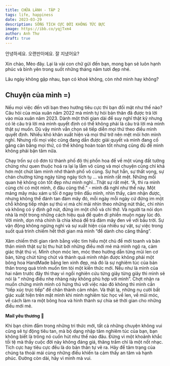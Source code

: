```yaml
---
title: CHỮA LÀNH - TẬP 2
tags: life, happiness
date: 2023-03-29
description: SỐNG TÍCH CỰC ĐỜI KHÔNG TỨC BỰC
image: https://ibb.co/yqjTxm4
author: Anh Thư
draft: true
---
```


안녕하세요. 오랜만이에요. 잘 지냈어요?

Xin chào, Mèo đây. Lại là vài con chữ gửi đến bạn, mong bạn sẽ luôn hạnh phúc và bình yên trong suốt những tháng năm tươi đẹp nhé. 

Lâu ngày không gặp nhau, bạn có khoẻ không, còn nhớ mình hay không?

## Chuyện của mình =)

Nếu mọi việc đến với bạn theo hướng tiêu cực thì bạn đối mặt như thế nào?
Câu hỏi của mùa xuân năm 2022 mà mình tự hỏi bản thân đã được trả lời vào mùa xuân năm 2023. Dành một thời gian dài để suy nghĩ thật kỹ nhưng có lẻ câu trả lời mà mình quyết định có thể không phải là câu trả lời mà mình thật sự muốn. Dù vậy mình vẫn chọn sẽ tiếp diễn mọi thứ theo điều mình quyết định. Nhiều khó khăn xuất hiện và mọi thứ trở nên mệt mỏi hơn mình nghỉ. Nhưng rồi mọi việc cũng đang dần được giải quyết và mình đang cố gắng cân bằng mọi thứ, có thể không hoàn toàn tốt nhưng cũng đủ để mình không phải bận tâm nữa. 

Chạy trốn sự cô đơn từ thành phố đô thị phồn hoa để về một vùng đất tưởng chừng như quen thuộc hoá ra lại lạ lẫm vô cùng và mọi chuyện cũng chỉ khá hơn một chút làm mình nhớ thành phố vô cùng. Sự hụt hẫn, sự thất vọng, sự chán chường từng ngày từng ngày tích tụ … và mình rất mệt. Những mối quan hệ không còn tốt đẹp như mình nghĩ…Thật sự rất mệt. “À, thì ra mình cũng chỉ có một mình, ở đâu cũng thế.” - mình đã nghĩ như thế này.  Một mảng mây màu xám u tối ở ngay trên đầu mình, nhìn thấy, cảm nhận được, nhưng không thể đánh tan đám mây đó, mỗi ngày mỗi ngày cứ đứng im một chỗ không tiếp nhận sự thú vị mà chỉ mãi nhìn theo những nút thắc, chỉ nhìn và không có ý định gỡ nút, đứng im một chỗ và chỉ thở. Và người ta nói dọn nhà là một trong những cách hiệu quả để quên đi phiền muộn ngay lúc đó. Với mình, dọn nhà chính là chìa khoá để trả đám mây đen về với bầu trời. Sự vận động không ngừng nghỉ và sự xuất hiện của nhiều sự vật, sự việc trong suốt quá trình chiếm hết thời gian mà mình “để dành cho căng thẳng”. 

Xâm chiếm thời gian rãnh bằng việc tìm hiểu một chủ đề mới toanh và bản thân mình thật sự bị thu hút bởi những điều mới mẻ mà mình ngộ ra, cảm giác thật thú vị. Mình chọn móc len, móc theo hướng dẫn từng mũi len cơ bản, từng chút từng chút và thành quả mình nhận được không phải một bông hoa HandMade bằng len xinh đẹp, mà đó là sự nghiêm túc của bản thân trong quá trình muốn tìm tòi một kiến thức mới. Nếu như là mình của hai năm trước đây thì thay vì ngồi nghiên cứu từng giây từng giây thì mình sẽ nói là “ những điều nhẹ nhàng này không phù hợp với mình”. Chợt nhận ra muốn chứng minh mình có hứng thú với việc nào đó không thì mình cần “tiếp xúc trực tiếp” để chân thành cảm nhận. Và thật lạ, những nụ cười bất giác xuất hiện trên mặt mình khi mình nghiêm túc học về len, về mũi móc, về cách làm ra một bông hoa và hình thành sự chia sẻ thời gian cho những điều mới mẻ.

**Mail yêu thương 💌**

Khi bạn chìm đắm trong những tri thức mới, tất cả những chuyện không vui cũng sẽ tự động tiêu tan, mà bộ dạng nhập tâm nghiêm túc của bạn, bạn không biết là trông nó cuốn hút như thế nào đâu. Đừng vì một khoảnh khắc tồi tệ mà thấy cuộc đời này không đáng giá, thăng trầm chỉ là một nốt nhạc. Tích cực hay tiêu cực đều là do bản thân tự vẽ ra. Hãy để tâm trạng của chúng ta thoải mái cùng những điều khiến ta cảm thấy an tâm và hạnh phúc. Đường còn dài, hãy vì mình mà vui.

